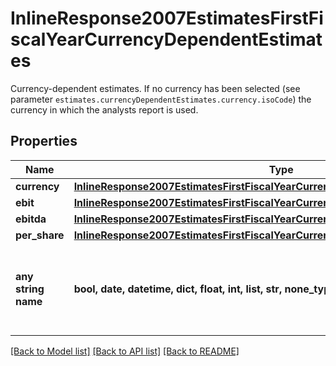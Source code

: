 # InlineResponse2007EstimatesFirstFiscalYearCurrencyDependentEstimates

Currency-dependent estimates. If no currency has been selected (see parameter `estimates.currencyDependentEstimates.currency.isoCode`) the currency in which the analysts report is used.

## Properties
Name | Type | Description | Notes
------------ | ------------- | ------------- | -------------
**currency** | [**InlineResponse2007EstimatesFirstFiscalYearCurrencyDependentEstimatesCurrency**](InlineResponse2007EstimatesFirstFiscalYearCurrencyDependentEstimatesCurrency.md) |  | [optional] 
**ebit** | [**InlineResponse2007EstimatesFirstFiscalYearCurrencyDependentEstimatesEbit**](InlineResponse2007EstimatesFirstFiscalYearCurrencyDependentEstimatesEbit.md) |  | [optional] 
**ebitda** | [**InlineResponse2007EstimatesFirstFiscalYearCurrencyDependentEstimatesEbitda**](InlineResponse2007EstimatesFirstFiscalYearCurrencyDependentEstimatesEbitda.md) |  | [optional] 
**per_share** | [**InlineResponse2007EstimatesFirstFiscalYearCurrencyDependentEstimatesPerShare**](InlineResponse2007EstimatesFirstFiscalYearCurrencyDependentEstimatesPerShare.md) |  | [optional] 
**any string name** | **bool, date, datetime, dict, float, int, list, str, none_type** | any string name can be used but the value must be the correct type | [optional]

[[Back to Model list]](../README.md#documentation-for-models) [[Back to API list]](../README.md#documentation-for-api-endpoints) [[Back to README]](../README.md)


